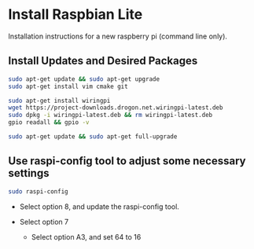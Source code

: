 # Install Raspbian Lite

Installation instructions for a new raspberry pi (command line only).

## Install Updates and Desired Packages

```bash
sudo apt-get update && sudo apt-get upgrade
sudo apt-get install vim cmake git

sudo apt-get install wiringpi
wget https://project-downloads.drogon.net.wiringpi-latest.deb
sudo dpkg -i wiringpi-latest.deb && rm wiringpi-latest.deb
gpio readall && gpio -v

sudo apt-get update && sudo apt-get full-upgrade
```

## Use raspi-config tool to adjust some necessary settings

```bash
sudo raspi-config
```

- Select option 8, and update the raspi-config tool.

- Select option 7

  - Select option A3, and set 64 to 16

<!-- - Select option 7, 
#               7 Advanced Options      -> A3 Memory Split (set 64 to 16)                
#               4 Localisation Options  -> 11 Change Local (en-US.UTF8 UTF8 + None)
#                                       -> 12 Change Timezone (US + Eastern)
#                                       -> 14 Change Wifi Country (US)
#               5 Interfacing Options   -> P2 SSH (Yes) -->
